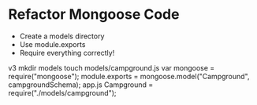 # Refactor Mongoose Code
* Create a models directory
* Use module.exports
* Require everything correctly!

v3
mkdir models
touch models/campground.js
  var mongoose = require("mongoose");
  module.exports = mongoose.model("Campground", campgroundSchema);
app.js
Campground = require("./models/campground");
